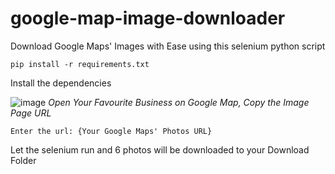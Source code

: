 # google-map-image-downloader
Download Google Maps' Images with Ease using this selenium python script

```
pip install -r requirements.txt
```
Install the dependencies

![image](https://github.com/cjzhi98/google-maps-photo-downloader/assets/57288552/10a6b909-2ee7-487e-8112-80e464cee694)
*Open Your Favourite Business on Google Map, Copy the Image Page URL*

```
Enter the url: {Your Google Maps' Photos URL}
```

Let the selenium run and 6 photos will be downloaded to your Download Folder
